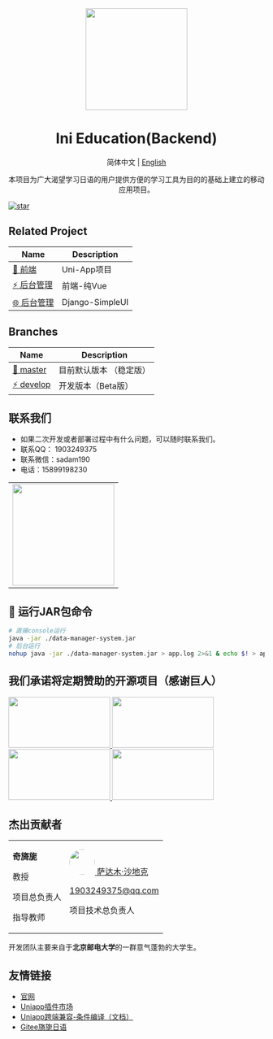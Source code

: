 <div align="center"><img width="200" src="https://codechina.csdn.net/uploads/-/system/group/avatar/506885/logo_196.png?width=72"/>
<h1> Ini Education(Backend) </h1>

简体中文 |  [English](./README.en.md)

<p>
本项目为广大渴望学习日语的用户提供方便的学习工具为目的的基础上建立的移动应用项目。
</p>
</div>

[![star](https://gitee.com/chu1204505056/vue-admin-beautiful/badge/star.svg?theme=gray)](https://gitee.com/beautiful-japanese/backend-spring-boot)
## Related Project
| Name                                                                                       | Description                                                   |
| -------------------------------------------------------------------------------------------|-------------------------------------------------------|
| [🚀 前端](https://codechina.csdn.net/yi-ni-ri-yu/ri_yu_xue_xi_bao_dian/-/tree/master)    |    Uni-App项目   |
| [⚡ 后台管理](https://gitee.com/touzixinjiang/enterprise-post-back-end/tree/develop/)     |    前端-纯Vue                                                         |
| [🌐 后台管理](https://gitee.com/touzixinjiang/enterprise-post-back-end/tree/develop/)     |   Django-SimpleUI                                                      |

## Branches

| Name                                                                                   | Description                                                   |
| --------------------------------------------------------------------------------------|-------------------------------------------------------|
| [🚀 master](https://gitee.com/beautiful-japanese/backend-spring-boot/tree/master/)    | 目前默认版本 （稳定版）  |
| [⚡ develop](https://gitee.com/beautiful-japanese/backend-spring-boot/tree/develop/)   | 开发版本（Beta版）                                                      |

## 联系我们

- 如果二次开发或者部署过程中有什么问题，可以随时联系我们。
- 联系QQ： 1903249375
- 联系微信：sadam190
- 电话：15899198230

<table>
<tr>
<td>
<img width="200px" src="http://59.110.225.84/static/sdm/qr_qq.png">
</td>
</tr>
</table>

## 🌱 运行JAR包命令

```bash
# 直接console运行
java -jar ./data-manager-system.jar
# 后台运行
nohup java -jar ./data-manager-system.jar > app.log 2>&1 & echo $! > app.pid
```

## 我们承诺将定期赞助的开源项目（感谢巨人）

<a title="SpringBoot" href="https://spring.io/" target="_blank">
<img width="200" height="100" src="https://spring.io/images/spring-logo-9146a4d3298760c2e7e49595184e1975.svg"/>
</a>
<a title="Swagger" href="https://swagger.io/" target="_blank">
<img width="200" height="100" src="https://static1.smartbear.co/swagger/media/assets/images/swagger_logo.svg"/>
</a>
<a title="ElasticSearch" href="https://www.elastic.co/cn/" target="_blank">
<img width="200" height="100" src="https://images.contentstack.io/v3/assets/bltefdd0b53724fa2ce/blt280217a63b82a734/5bbdaacf63ed239936a7dd56/elastic-logo.svg"/>
</a>
<a title="Redis" href="https://redis.io/" target="_blank">
<img width="200" height="100" src="https://redis.io/images/redis-white.png"/>
</a>

## 杰出贡献者
<table>
<tr>
<td>

**奇旖旎**

教授

项目总负责人

指导教师
</td>

<td>
<a href="https://gitee.com/sadam98" target="_blank">
  <img width="50px" style="border-radius:999px" src="https://portrait.gitee.com/uploads/avatars/user/1882/5648408_sadam98_1580052770.png!avatar200"/>
萨达木·沙地克
</a>

1903249375@qq.com

项目技术总负责人
</td>
</tr>
</table>

开发团队主要来自于**北京邮电大学**的一群意气蓬勃的大学生。

## 友情链接
- [官网](http://59.110.225.84/)
- [Uniapp插件市场](https://ext.dcloud.net.cn/)
- [Uniapp跨端兼容-条件编译（文档）](https://uniapp.dcloud.io/platform?id=%e8%b7%a8%e7%ab%af%e5%85%bc%e5%ae%b9)
- [Gitee旖旎日语](https://gitee.com/organizations/beautiful-japanese/projects)
